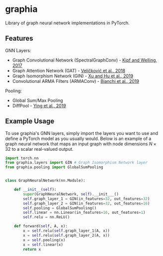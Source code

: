 # graphia
Library of graph neural network implementations in PyTorch.

## Features

GNN Layers:
- Graph Convolutional Network (SpectralGraphConv) - [Kipf and Welling, 2017](https://arxiv.org/abs/1609.02907)
- Graph Attention Network (GAT) - [Veličković et al., 2018](https://arxiv.org/abs/1710.10903)
- Graph Isomorphism Network (GIN) - [Xu and Hu et al., 2019](https://arxiv.org/abs/1810.00826)
- Convolutional ARMA Filters (ARMAConv) - [Bianchi et al., 2019](https://arxiv.org/abs/1901.01343)

Pooling:
- Global Sum/Max Pooling
- DiffPool - [Ying et al., 2019](https://arxiv.org/abs/1806.08804)

## Example Usage

To use graphia's GNN layers, simply import the layers you want to use and define a PyTorch model as you usually would. Below is an example of a graph neural network that maps an input graph with node dimensions $N \times 32$ to a scalar real-valued output.

```python
import torch.nn
from graphia.layers import GIN # Graph Isomorphism Network layer
from graphia.pooling import GlobalSumPooling


class GraphNeuralNetwork(nn.Module):

    def __init__(self):
        super(GraphNeuralNetwork, self).__init___()
        self.graph_layer_1 = GIN(in_features=32, out_features=32)
        self.graph_layer_2 = GIN(in_features=32, out_features=16)
        self.pooling = GlobalSumPooling()
        self.linear = nn.Linear(in_features=16, out_features=1)
        self.relu = nn.ReLU()

    def forward(self, A, x):
        x = self.relu(self.graph_layer_1(A, x))
        x = self.relu(self.graph_layer_2(A, x))
        x = self.pooling(x)
        x = self.linear(x)
        return x

```